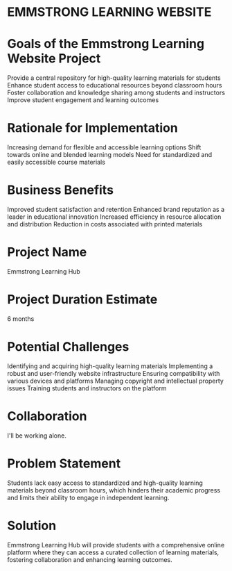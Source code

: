 # EMMSTRONG LEARNING WEBSITE
# Goals of the Emmstrong Learning Website Project

Provide a central repository for high-quality learning materials for students
Enhance student access to educational resources beyond classroom hours
Foster collaboration and knowledge sharing among students and instructors
Improve student engagement and learning outcomes
# Rationale for Implementation

Increasing demand for flexible and accessible learning options
Shift towards online and blended learning models
Need for standardized and easily accessible course materials
# Business Benefits

Improved student satisfaction and retention
Enhanced brand reputation as a leader in educational innovation
Increased efficiency in resource allocation and distribution
Reduction in costs associated with printed materials
# Project Name

Emmstrong Learning Hub

# Project Duration Estimate

6 months

# Potential Challenges

Identifying and acquiring high-quality learning materials
Implementing a robust and user-friendly website infrastructure
Ensuring compatibility with various devices and platforms
Managing copyright and intellectual property issues
Training students and instructors on the platform
# Collaboration

I'll be working alone.

# Problem Statement

Students lack easy access to standardized and high-quality learning materials beyond classroom hours, which hinders their academic progress and limits their ability to engage in independent learning.

# Solution

Emmstrong Learning Hub will provide students with a comprehensive online platform where they can access a curated collection of learning materials, fostering collaboration and enhancing learning outcomes.

